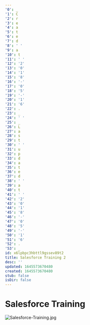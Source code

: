 ```yaml
---
'0': _
'1': C
'2': r
'3': e
'4': a
'5': t
'6': e
'7': d
'8': ' '
'9': a
'10': t
'11': ' '
'12': '2'
'13': '0'
'14': '1'
'15': '8'
'16': '-'
'17': '0'
'18': '5'
'19': '-'
'20': '1'
'21': '6'
'22': .
'23': _
'24': ' '
'25': _
'26': L
'27': a
'28': s
'29': t
'30': ' '
'31': u
'32': p
'33': d
'34': a
'35': t
'36': e
'37': d
'38': ' '
'39': a
'40': t
'41': ' '
'42': '2'
'43': '0'
'44': '1'
'45': '8'
'46': '-'
'47': '0'
'48': '5'
'49': '-'
'50': '1'
'51': '6'
'52': .
'53': _
id: x6lpbpc3hbttl9gssev89t2
title: Salesforce Training 2
desc: ''
updated: 1645573670480
created: 1645573670480
stub: false
isDir: false
---
```


# Salesforce Training


![Salesforce-Training.jpg](/assets/salesforce-training-vw77vpnk7fna.jpg)

